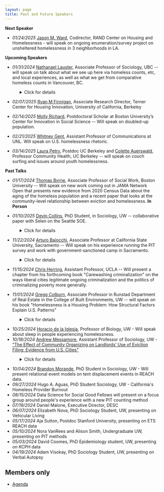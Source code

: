 ```yaml
---
layout: page
title: Past and Future Speakers
---
```


**Next Speaker**

* *01/24/2025* [Jason M. Ward](https://www.rand.org/about/people/w/ward_jason_m.html), Codirector, RAND Center on Housing and Homelessness - will speak on ongoing enumeration/survey project on unsheltered homelessness in 3 neighborhoods in LA.

**Upcoming Speakers**



* *01/31/2024* [Nathanael Lauster](https://sociology.ubc.ca/profile/nathanael-lauster/), Associate Professor of Sociology, UBC -- will speak on talk about what we see up here via homeless counts, etc, and local experiences, as well as what we get from comparative homeless counts in Vancouver, BC.

<ul>
<ul>
<details>
<summary>Click for details</summary>

See Dr Lauster's blog post on comparing King County, WA with Vancouver, WA, point-in-time count <a href="https://homefreesociology.com/2019/05/03/comparing-homeless-counts-bc-edition/">here</a>.

</details>
</ul>
</ul>

* *02/07/2025* [Ryan M Finnigan](https://www.ryanmfinnigan.com/), Associate Research Director, Terner Center for Housing Innovation, University of California, Berkeley

* *02/14/2025* [Molly Richard](https://www.mollykrichard.com/),  Postdoctoral Scholar at Boston University’s Center for Innovation in Social Science -- Will speak on doubled-up population.

* *02/21/2025* [Whitney Gent](https://www.unomaha.edu/college-of-communication-fine-arts-and-media/about-us/faculty/school-of-comm/whitney-gent.php), Assistant Professor of Communications at UNL. Will speak on U.S. homelessness rhetoric.

* *03/14/2025* [Laura Petry](https://www.linkedin.com/in/laura-petry-45225041/), Postdoc UC Berkeley and [Colette Auerswald](https://publichealth.berkeley.edu/people/colette-coco-auerswald), Professor Community Health, UC Berkeley -- will speak on couch surfing and issues around youth homelessness.


**Past Talks**

* *01/17/2024* [Thomas Byrne](https://www.bu.edu/ssw/profile/thomas-byrne/), Associate Professor of Social Work, Boston University -- Will speak on new work coming out in JAMA Network Open that presents new evidence from 2020 Census Data about the aging of the homeless population and a recent paper that looks at the community-level relationship between eviction and homelessness. **In Person**

* *01/10/2025* [Devin Collins](https://soc.washington.edu/people/devin-collins), PhD Student, in Sociology, UW -- collaborative paper with Selen on the Seattle SOE.

<ul>
<ul>
<details>
<summary>Click for details</summary>
<b>Title</b>: A Prolonged State of Emergency for Homelessness? The 2015 Proclamations in Seattle and
the Exercise of Symbolic Power<br>
<b>Authors</b>: Selen Güler and Devin Collins (co-first authors)<br>
<b>Abstract</b>: In fast-growing urban centers, growing homelessness has emerged as a vexing issue confronting
local leaders. While poverty governance scholars assert that state actors respond by embracing
strategies of punitive containment, overt criminalization may be untenable in the socially
progressive cities experiencing some of the highest rates of homelessness in the county. Through
an in-depth archival analysis of the 2015 State of Emergency (SOE) on homelessness in Seattle
and King County, this study centers a case in which policymakers neither “normalized”
homelessness nor openly projected commitments to punishment. Instead, the SOE framed
homelessness as a social and economic catastrophe brought about by rapid growth, housing
unaffordability, and policy failure. Despite this framing, immediate post-emergency policies
remained narrowly focused on punitive, short-term interventions targeting the physical and
administrative visibility of homelessness rather than its structural drivers. Drawing on Bourdieu’s
theory of the state, we interpret the SOE and subsequent policies as an exercise of symbolic
power stemming from officials’ need to reconcile the fiscal and social contradictions that
increasing homelessness presents. By interrogating the disjuncture between official discourse and
policy, this study offers new insights on the operation of social control and crisis mitigation in
contemporary neoliberal cities.
</details>
</ul>
</ul>

* *11/22/2024* [Arturo Baiocchi](https://scholars.csus.edu/esploro/profile/arturo_baiocchi/overview), Associate Professor at California State University, Sacramento -- Will speak on his experience running the PIT survey and work with government-sanctioned camp in Sacramento.

<ul>
<ul>
<details>
<summary>Click for details</summary>
<b>Title</b>: TBD<br>
<b>Authors</b>: Arturo Baiocchi<br>
<b>Biography</b>: Dr. Baiocchi is an Associate Professor at the School of Social Work at Sacramento State and a Faculty Fellow at the Center for Health Policy, Practice, and Research (CHPRR). His research focuses on vulnerable young adults, mental health, and homelessness. He also teaches course in social welfare policy, homelessness, and community-based research.
In the past seven years, Dr. Baiocchi, along with colleagues, have drafted a series of academic publications and community reports on the prevalence and response to homelessness in Sacramento County and across the state (e.g., reports for the CA Dept of Social Services, CA Interagency Council on Homelessness, US Bureau of Justice, Sacramento Continuum of Care, CA Health Foundation). Notably, Dr. Baiocchi was the lead author of the 2022 report “State of Homelessness in Sacramento County,” which highlighted pronounced trends in growing numbers of individuals experiencing homelessness in Sacramento, ongoing racial disparities, as well as the disconnect and marginalization that many individuals living on the street feel toward policies to address homelessness. His research has been highlighted in the Sacramento Bee, the Los Angeles Times, the Chris=an Science Monitor, Kaiser Health News, Capital Public Radio, CalMatters, and other media. In October 2022, Dr. Baiocchi received the Homeless Justice Champion of the Year award from the Sacramento Housing Alliance.
</details>
</ul>
</ul>

* *11/15/2024* [Chris Herring](https://soc.ucla.edu/person/chris-herring/), Assistant Professor, UCLA -- Will present a chapter from his forthcoming book "Carewashing criminalization" on the ways liberal cities legitimate ongoing criminalization and the politics of criminalizing poverty more generally.

* *11/01/2024* [Gregg Colburn](https://re.be.uw.edu/people/gregg-colburn/), Associate Professor in Runstad Department of Real Estate in the College of Built Environments, UW -- will speak on his book "Homelessness is a Housing Problem: How Structural Factors Explain U.S. Patterns"

<ul>
<ul>
<details>
<summary>Click for details</summary>
Gregg Colburn, an associate professor in the Runstad Department of Real Estate in the College of Built Environments at the University of Washington, will talk about his book Homelessness is a Housing Problem. The book helps us better understand the current homelessness crisis, how we got here as a nation, and how we can do better in the future. <br><br>

Using rich and detailed data, this groundbreaking book explains why homelessness has become a crisis in America and reveals the structural conditions that underlie it. In a departure from many analytical approaches, Colburn and Aldern shift their focus from the individual experiencing homelessness to the metropolitan area. Using accessible statistical analysis, they test a range of conventional beliefs about what drives the prevalence of homelessness in a given city—including mental illness, drug use, poverty, weather, generosity of public assistance, and low-income mobility—and find that none explain the regional variation observed across the country. Instead, housing market conditions, such as the cost and availability of rental housing, offer a far more convincing account. With rigor and clarity, "Homelessness Is a Housing Problem" explores U.S. cities' diverse experiences with housing precarity and offers policy solutions for unique regional contexts.
</details>
</ul>
</ul>

* *10/25/2024* [Horacio de la Iglesia](https://www.biology.washington.edu/people/profile/horacio-de-la-iglesia), Professor of Biology, UW - Will speak about sleep in people experiencing homelessness.
* *10/18/2024* [Andrew Messamore](https://andrewmessamore.com/), Assistant Professor of Sociology, UW - ["The Effect of Community Organizing on Landlords’ Use of Eviction Filing: Evidence from U.S. Cities"](https://static1.squarespace.com/static/62979bf265651266e3cb6717/t/63c05431b55cc33acdff58b9/1673548849962/Messamore+-+2023+-+The+Effect+of+Community+Organizing+on+Landlords%E2%80%99+U.pdf)

<ul>
<ul>
<details>
<summary>Click for details</summary>
<b>Title</b>: The Effect of Community Organizing on Landlords’ Use of Eviction Filing: Evidence from U.S. Cities<br>
<b>Authors</b>: Andrew Messamore<br>
<b>Abstract</b>: Eviction filing rates have declined in many large cities in the United States. Existing scholarship on eviction, which focuses on discrete tenant-landlord relationships, has few explanations for this decline. I
consider whether community organizing by nonprofit organizations shapes the social organization of
communities and causes landlords to file fewer eviction filings. In cities where tenant and anti-poverty
organizing has become common, community-oriented nonprofit organizations advocate for disadvantaged communities and help residents avoid poverty. Community organizing has rarely been studied as a
predictor of housing security among low-income tenants, despite studies of how community organizing
shapes the use of property in wealthy neighborhoods. I estimate the causal effect of community organizations on eviction filing rates between 2000 and 2016 using longitudinal data and a strategy to account for
the endogeneity of nonprofits and eviction. Evidence from year-to-year models in 75 large cities spanning
sixteen years estimate that an addition of ten community nonprofits in a city of 100,000 residents is associated with a ten percent reduction in eviction filing. This effect is comparable to the effect of community
organizations on murder and is roughly a third of the association between eviction and concentrated
disadvantage.
</details>
</ul>
</ul>

* *10/04/2024* [Brandon Morande](https://soc.washington.edu/people/brandon-morande), PhD Student in Sociology, UW - Will present relational event models on tent displacement events in REACH data. 
* *09/27/2024* Hugo A. Aguas, PhD Student Sociology, UW - California's Homeless Provider Burnout
* *08/15/2024* Data Science for Social Good Fellows will present on a focus group around people's experience with a new PIT counting method
* *07/19/2024* Daniel Malone, Executive Director, DESC
* *06/07/2024* Elizabeth Nova, PhD Sociology Student, UW, presenting on Vehicular Living
* *05/17/2024* Aja Sutton, Postdoc Stanford University, presenting on ETS REACH data
* *05/10/2024* Nora VanRees and Alison Smith, Undergraduate UW, presenting on PIT methods
* *05/03/2024* David Coomes, PhD Epidemiology student, UW, presenting on KCPH data
* *04/19/2024* Adam Visokay, PhD Sociology Student, UW, presenting on Verbal Autopsy


## Members only

* [Agenda](https://docs.google.com/document/d/1sbar4qTzC6Jqgywb1WGYRUvwqwzAYTi07KiOsdEg4pE/edit?usp=sharing)
